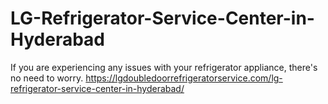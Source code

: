 # LG-Refrigerator-Service-Center-in-Hyderabad
If you are experiencing any issues with your refrigerator appliance, there's no need to worry.  https://lgdoubledoorrefrigeratorservice.com/lg-refrigerator-service-center-in-hyderabad/
